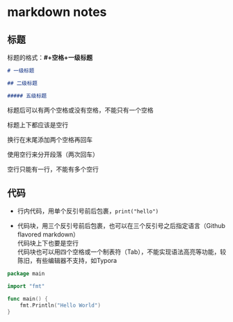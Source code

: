 # markdown notes

## 标题

标题的格式：**#+空格+一级标题**  

```markdown
# 一级标题

## 二级标题

##### 五级标题
```

标题后可以有两个空格或没有空格，不能只有一个空格  

标题上下都应该是空行

换行在末尾添加两个空格再回车

使用空行来分开段落（两次回车）

空行只能有一行，不能有多个空行

## 代码

* 行内代码，用单个反引号前后包裹，`print("hello")`

* 代码块，用三个反引号前后包裹，也可以在三个反引号之后指定语言（Github flavored markdown）  
代码块上下也要是空行  
代码块也可以用四个空格或一个制表符（Tab），不能实现语法高亮等功能，较陈旧，有些编辑器不支持，如Typora

```go
package main

import "fmt"

func main() {
    fmt.Println("Hello World")
}
```
